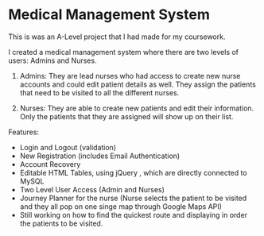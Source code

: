 # Medical Management System

This is was an A-Level project that I had made for my coursework. 

I created a medical management system where there are two levels of users: Admins and Nurses.

1. Admins: They are lead nurses who had access to create new nurse accounts and could edit patient details as well. They assign the patients that need to be visited to all the different nurses. 
   
2. Nurses: They are able to create new patients and edit their information. Only the patients that they are assigned will show up on their list.

Features: 
- Login and Logout (validation)
- New Registration (includes Email Authentication)
- Account Recovery
- Editable HTML Tables, using jQuery , which are directly connected to MySQL
- Two Level User Access (Admin and Nurses)
- Journey Planner for the nurse (Nurse selects the patient to be visited and they all pop on one singe map through Google Maps API)
- Still working on how to find the quickest route and displaying in order the patients to be visited. 

